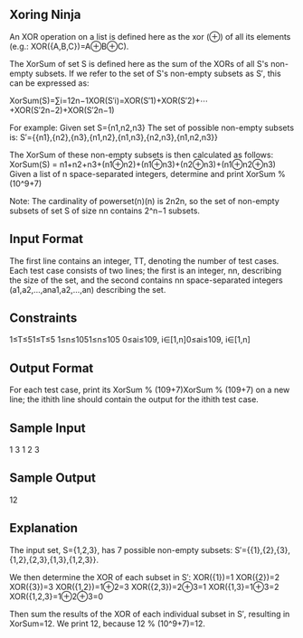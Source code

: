 Xoring Ninja
------------

An XOR operation on a list is defined here as the xor (⊕) of all its elements (e.g.: XOR({A,B,C})=A⊕B⊕C).

The XorSum of set S is defined here as the sum of the XORs of all S's non-empty subsets. If we refer to the set of S's non-empty subsets as S′, this can be expressed as:

XorSum(S)=∑i=12n−1XOR(S′i)=XOR(S′1)+XOR(S′2)+⋯+XOR(S′2n−2)+XOR(S′2n−1)

For example: Given set S={n1,n2,n3}
The set of possible non-empty subsets is: S′={{n1},{n2},{n3},{n1,n2},{n1,n3},{n2,n3},{n1,n2,n3}}

The XorSum of these non-empty subsets is then calculated as follows:
XorSum(S) = n1+n2+n3+(n1⊕n2)+(n1⊕n3)+(n2⊕n3)+(n1⊕n2⊕n3)
Given a list of n space-separated integers, determine and print XorSum % (10^9+7)

Note: The cardinality of powerset(n)(n) is 2n2n, so the set of non-empty subsets of set S of size nn contains 2^n−1 subsets.

Input Format
------------
The first line contains an integer, TT, denoting the number of test cases.
Each test case consists of two lines; the first is an integer, nn, describing the size of the set, and the second contains nn space-separated integers (a1,a2,…,ana1,a2,…,an) describing the set.

Constraints
-----------
1≤T≤51≤T≤5
1≤n≤1051≤n≤105
0≤ai≤109, i∈[1,n]0≤ai≤109, i∈[1,n]

Output Format
-------------
For each test case, print its XorSum % (109+7)XorSum % (109+7) on a new line; the ithith line should contain the output for the ithith test case.

Sample Input
------------
1
3
1 2 3

Sample Output
-------------
12

Explanation
-----------
The input set, S={1,2,3}, has 7 possible non-empty subsets: S′={{1},{2},{3},{1,2},{2,3},{1,3},{1,2,3}}.

We then determine the XOR of each subset in S′:
XOR({1})=1
XOR({2})=2
XOR({3})=3
XOR({1,2})=1⊕2=3
XOR({2,3})=2⊕3=1
XOR({1,3}=1⊕3=2
XOR({1,2,3}=1⊕2⊕3=0

Then sum the results of the XOR of each individual subset in S′, resulting in XorSum=12. We print 12, because 12 % (10^9+7)=12.

